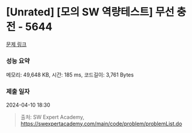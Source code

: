 # [Unrated] [모의 SW 역량테스트] 무선 충전 - 5644 

[문제 링크](https://swexpertacademy.com/main/code/problem/problemDetail.do?contestProbId=AWXRDL1aeugDFAUo) 

### 성능 요약

메모리: 49,648 KB, 시간: 185 ms, 코드길이: 3,761 Bytes

### 제출 일자

2024-04-10 18:30



> 출처: SW Expert Academy, https://swexpertacademy.com/main/code/problem/problemList.do